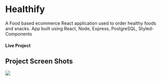# Healthify

A Food based ecommerce React application used to order healthy foods and snacks. App built using React, Node, Express, PostgreSQL, Styled-Components


#### Live Project



## Project Screen Shots
![](Healthify1.gif)









